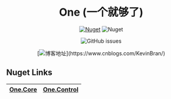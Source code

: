 

<div align="center">

# One (一个就够了)

[![Nuget](https://img.shields.io/nuget/v/One.Core)](https://www.nuget.org/packages/One.Core/)
![Nuget](https://img.shields.io/nuget/v/One.Control)

![GitHub issues](https://img.shields.io/github/issues/KleinPan/One)

[![博客地址](https://img.shields.io/badge/cnblogs-Link-brightgreen")](https://www.cnblogs.com/KevinBran/)
</div>

## Nuget Links

| [One.Core](https://www.nuget.org/packages/One.Core/)  | [One.Control](https://www.nuget.org/packages/One.Control/) 
| ------------- | ------------- 
